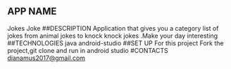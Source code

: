 ## APP NAME
Jokes Joke
##DESCRIPTION
Application that gives you a category list of jokes from animal jokes to knock knock jokes .Make your day interesting
##TECHNOLOGIES 
java
android-studio
##SET UP 
For this project Fork the project,git clone and run in android studio
#CONTACTS
dianamus2017@gmail.com
